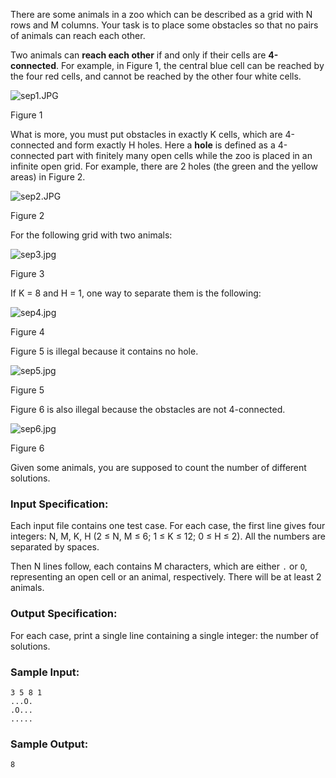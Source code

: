 <!-- Title
Separate the Animals (35)
-->
There are some animals in a zoo which can be described as a grid with N rows
and M columns. Your task is to place some obstacles so that no pairs of
animals can reach each other.

Two animals can **reach each other** if and only if their cells are
**4-connected**. For example, in Figure 1, the central blue cell can be
reached by the four red cells, and cannot be reached by the other four white
cells.

![sep1.JPG](https://images.ptausercontent.com/0eba9ce1-1391-424e-ab2c-2e67cea8a90c.JPG)

Figure 1

What is more, you must put obstacles in exactly K cells, which are 4-connected
and form exactly H holes. Here a **hole** is defined as a 4-connected part
with finitely many open cells while the zoo is placed in an infinite open
grid. For example, there are 2 holes (the green and the yellow areas) in
Figure 2.

![sep2.JPG](https://images.ptausercontent.com/be0f6b32-a181-4ee7-8410-0899291ce154.JPG)

Figure 2

For the following grid with two animals:

![sep3.jpg](https://images.ptausercontent.com/5265c6d9-1a9a-4ab1-8eb8-f880f8add579.jpg)

Figure 3

If K = 8 and H = 1, one way to separate them is the following:

![sep4.jpg](https://images.ptausercontent.com/0c3939f3-ba1e-46cd-a677-a9e122fd7202.jpg)

Figure 4

Figure 5 is illegal because it contains no hole.

![sep5.jpg](https://images.ptausercontent.com/5dbbae27-6155-480a-a7b9-48007deb653c.jpg)

Figure 5

Figure 6 is also illegal because the obstacles are not 4-connected.

![sep6.jpg](https://images.ptausercontent.com/927e59e8-4c19-4d77-8bc4-df2486228b50.jpg)

Figure 6

Given some animals, you are supposed to count the number of different
solutions.

### Input Specification:

Each input file contains one test case. For each case, the first line gives
four integers: N, M, K, H (2 $\le$ N, M $\le$ 6; 1 $\le$ K $\le$ 12; 0 $\le$ H
$\le$ 2). All the numbers are separated by spaces.

Then N lines follow, each contains M characters, which are either `.` or `O`,
representing an open cell or an animal, respectively. There will be at least 2
animals.

### Output Specification:

For each case, print a single line containing a single integer: the number of
solutions.

### Sample Input:

    
    
    3 5 8 1
    ...O.
    .O...
    .....

### Sample Output:

    
    
    8

